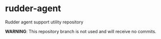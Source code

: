 rudder-agent
============

Rudder agent support utility repository

**WARNING**: This repository branch is not used and will receive no commits.
